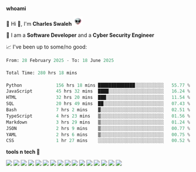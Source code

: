 **whoami**

🤪 Hi 👋, I'm **Charles Swaleh** <img src="alien.gif" height="25px">

🤖 I am a **Software Developer** and a **Cyber Security Engineer**

📈 I've been up to some/no good:

<!--START_SECTION:waka-->

```python
From: 28 February 2025 - To: 18 June 2025

Total Time: 280 hrs 18 mins

Python             156 hrs 18 mins ██████████████░░░░░░░░░░░   55.77 %
JavaScript         45 hrs 32 mins  ████░░░░░░░░░░░░░░░░░░░░░   16.24 %
HTML               32 hrs 20 mins  ███░░░░░░░░░░░░░░░░░░░░░░   11.54 %
SQL                20 hrs 49 mins  ██░░░░░░░░░░░░░░░░░░░░░░░   07.43 %
Bash               7 hrs 2 mins    ▓░░░░░░░░░░░░░░░░░░░░░░░░   02.51 %
TypeScript         4 hrs 23 mins   ▒░░░░░░░░░░░░░░░░░░░░░░░░   01.56 %
Markdown           3 hrs 29 mins   ▒░░░░░░░░░░░░░░░░░░░░░░░░   01.24 %
JSON               2 hrs 9 mins    ▒░░░░░░░░░░░░░░░░░░░░░░░░   00.77 %
YAML               2 hrs 6 mins    ▒░░░░░░░░░░░░░░░░░░░░░░░░   00.75 %
CSS                1 hr 27 mins    ░░░░░░░░░░░░░░░░░░░░░░░░░   00.52 %
```

<!--END_SECTION:waka-->


**tools n tech 🔭**

![](https://img.shields.io/badge/OS-Linux-informational?style=flat&logo=linux&logoColor=white&color=800020)
![](https://img.shields.io/badge/Code-JavaScript-informational?style=flat&logo=javascript&logoColor=white&color=800020)
![](https://img.shields.io/badge/Code-Python-informational?style=flat&logo=python&logoColor=white&color=800020)
![](https://img.shields.io/badge/Code-C-informational?style=flat&logo=c&logoColor=white&color=800020)
![](https://img.shields.io/badge/Code-Ruby-informational?style=flat&logo=ruby&logoColor=white&color=800020)
![](https://img.shields.io/badge/Code-Go-informational?style=flat&logo=go&logoColor=white&color=800020)
![](https://img.shields.io/badge/Framework-React-informational?style=flat&logo=react&logoColor=white&color=800020)
![](https://img.shields.io/badge/Framework-Django-informational?style=flat&logo=django&logoColor=white&color=800020)
![](https://img.shields.io/badge/Framework-Flask-informational?style=flat&logo=flask&logoColor=white&color=800020)
![](https://img.shields.io/badge/Framework-Rails-informational?style=flat&logo=Ruby&logoColor=white&color=800020)
![](https://img.shields.io/badge/Shell-Bash-informational?style=flat&logo=gnu-bash&logoColor=white&color=800020)
![](https://img.shields.io/badge/DB-PostgreSQL-informational?style=flat&logo=postgresql&logoColor=white&color=800020)
![](https://img.shields.io/badge/DB-MySQL-informational?style=flat&logo=mysql&logoColor=white&color=800020)
![](https://img.shields.io/badge/CI/CD-Docker-informational?style=flat&logo=docker&logoColor=white&color=800020)
![](https://img.shields.io/badge/CI/CD-Kubernetes-informational?style=flat&logo=kubernetes&logoColor=white&color=800020)
![](https://img.shields.io/badge/CI/CD-Jenkins-informational?style=flat&logo=jenkins&logoColor=white&color=800020)

<!-- **stats 🔭**

[![Charles's GitHub stats](https://github-readme-stats.vercel.app/api?username=mashm3ll0w&count_private=true&show_icons=true&theme=maroongold&include_all_commits=true)](https://github.com/anuraghazra/github-readme-stats)             [![Top Langs](https://github-readme-stats.vercel.app/api/top-langs/?username=mashm3ll0w&layout=compact&theme=maroongold&langs_count=6)](https://github.com/anuraghazra/github-readme-stats) -->
